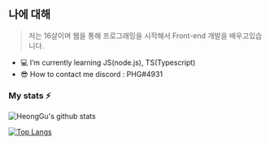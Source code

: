 ## 나에 대해

> 저는 16살이며 웹을 통해 프로그래밍을 시작해서 Front-end 개발을 배우고있습니다.
- 💻  I’m currently learning JS(node.js), TS(Typescript)
- 😎  How to contact me discord : PHG#4931

### My stats ⚡
![HeongGu's github stats](https://github-readme-stats.vercel.app/api?username=HyeongGu0401&show_icons=true&theme=solarized-light)


[![Top Langs](https://github-readme-stats.vercel.app/api/top-langs/?username=HyeongGu0401&layout=compact)](https://github.com/HyeongGu0401/github-readme-stats)

